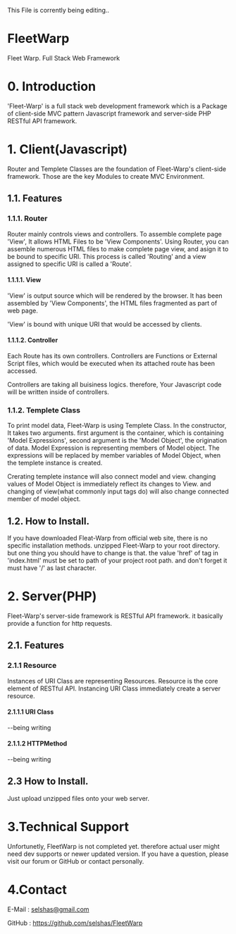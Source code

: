 This File is corrently being editing..

# FleetWarp
Fleet Warp. Full Stack Web Framework

# 0. Introduction

'Fleet-Warp' is a full stack web development framework which is a Package of client-side MVC pattern Javascript framework and server-side PHP RESTful API framework.


# 1. Client(Javascript)

Router and Templete Classes are the foundation of Fleet-Warp's client-side framework. Those are the key Modules to create MVC Environment.


## 1.1. Features


### 1.1.1. Router

Router mainly controls views and controllers. To assemble complete page 'View', It allows HTML Files to be 'View Components'.
Using Router, you can assemble numerous HTML files to make complete page view, and asign it to be bound to specific URI. This process is called 'Routing' and a view assigned to specific URI is called a 'Route'.

#### 1.1.1.1. View

'View' is output source which will be rendered by the browser. It has been assembled by 'View Components', the HTML files fragmented as part of web page.

'View' is bound with unique URI that would be accessed by clients.

#### 1.1.1.2. Controller

Each Route has its own controllers. Controllers are Functions or External Script files, which would be executed when its attached route has been accessed.

Controllers are taking all buisiness logics. therefore, Your Javascript code will be written inside of controllers.


### 1.1.2. Templete Class

To print model data, Fleet-Warp is using Templete Class. In the constructor, It takes two arguments. first argument is the container, which is containing 'Model Expressions', second argument is the 'Model Object', the origination of data.
Model Expression is representing members of Model object. The expressions will be replaced by member variables of Model Object, when the templete instance is created.

Crerating templete instance will also connect model and view. changing values of Model Object is immediately reflect its changes to View. and changing of view(what commonly input tags do) will also change connected member of model object.

## 1.2. How to Install.

If you have downloaded Fleat-Warp from official web site, there is no specific installation methods. unzipped Fleet-Warp to your root directory. but one thing you should have to change is that. the value 'href' of <base> tag in 'index.html' must be set to path of your project root path. and don't forget it must have '/' as last character.



# 2. Server(PHP)

Fleet-Warp's server-side framework is RESTful API framework. it basically provide a function for http requests.

## 2.1. Features


### 2.1.1 Resource

Instances of URI Class are representing Resources. Resource is the core element of RESTful API. Instancing URI Class immediately create a server resource.

#### 2.1.1.1 URI Class

--being writing

#### 2.1.1.2 HTTPMethod

--being writing


## 2.3 How to Install.

Just upload unzipped files onto your web server.


# 3.Technical Support

Unfortunetly, FleetWarp is not completed yet. therefore actual user might need dev supports or newer updated version.
If you have a question, please visit our forum or GitHub or contact personally.

# 4.Contact

E-Mail : selshas@gmail.com

GitHub : https://github.com/selshas/FleetWarp
